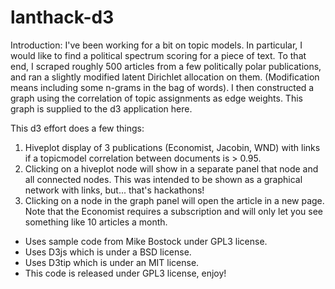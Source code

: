 # lanthack-d3

Introduction:
I've been working for a bit on topic models. In particular, I would like to find a political spectrum scoring for a piece of text. To that end, I scraped roughly 500 articles from a few politically polar publications, and ran a slightly modified latent Dirichlet allocation on them. (Modification means including some n-grams in the bag of words). I then constructed a graph using the correlation of topic assignments as edge weights. This graph is supplied to the d3 application here.

This d3 effort does a few things:

1. Hiveplot display of 3 publications (Economist, Jacobin, WND) with links if a topicmodel correlation between documents is > 0.95.
2. Clicking on a hiveplot node will show in a separate panel that node and all connected nodes. This was intended to be shown as a graphical network with links, but... that's hackathons!
3. Clicking on a node in the graph panel will open the article in a new page. Note that the Economist requires a subscription and will only let you see something like 10 articles a month.


- Uses sample code from Mike Bostock under GPL3 license. 
- Uses D3js which is under a BSD license. 
- Uses D3tip which is under an MIT license.
- This code is released under GPL3 license, enjoy!
